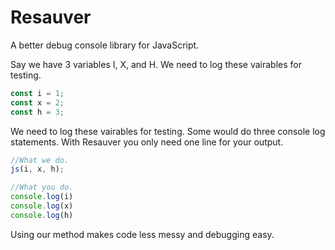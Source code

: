 # Resauver
A better debug console library for JavaScript.

Say we have 3 variables I, X, and H. We need to log these vairables for testing. 
```js
const i = 1;
const x = 2;
const h = 3;
```
We need to log these vairables for testing. Some would do three console log statements. With Resauver you only need one line for your output. 

```js
//What we do.
js(i, x, h);

//What you do.
console.log(i)
console.log(x)
console.log(h)

```

Using our method makes code less messy and debugging easy. 
